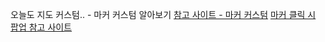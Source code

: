 
오늘도 지도 커스텀.. - 마커 커스텀 알아보기
[참고 사이트 - 마커 커스텀](https://openlayers.org/en/latest/examples/feature-move-animation.html)
[마커 클릭 시 팝업 참고 사이트](https://openlayers.org/en/latest/examples/icon.html)
